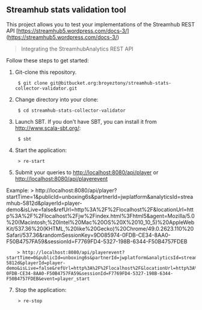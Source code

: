 ## Streamhub stats validation tool

This project allows you to test your implementations of the Streamhub REST API
[https://streamhub5.wordpress.com/docs-3/] (https://streamhub5.wordpress.com/docs-3/)
> Integrating the StreamhubAnalytics REST API


Follow these steps to get started:

1. Git-clone this repository.

        $ git clone git@bitbucket.org:broyeztony/streamhub-stats-collector-validator.git
        

2. Change directory into your clone:

        $ cd streamhub-stats-collector-validator
        

3. Launch SBT. If you don't have SBT, you can install it from http://www.scala-sbt.org/:

        $ sbt
        

4. Start the application:

        > re-start
        

6. Submit your queries to 
[http://localhost:8080/api/player](http://localhost:8080/api/player) or
[http://localhost:8080/api/playerevent](http://localhost:8080/api/playerevent)

Example: 
        > http://localhost:8080/api/player?startTime=1&publicId=unboxing6s&partnerId=jwplatform&analyticsId=streamhub-5812d&playerId=player-demo&isLive=false&refUrl=http%3A%2F%2Flocalhost%2F&locationUrl=http%3A%2F%2Flocalhost%2Fjw%2Findex.html%3Fhtml5&agent=Mozilla/5.0%20(Macintosh;%20Intel%20Mac%20OS%20X%2010_10_5)%20AppleWebKit/537.36%20(KHTML,%20like%20Gecko)%20Chrome/49.0.2623.110%20Safari/537.36&randomSessionKey=9D085974-0FDB-CE34-8AA0-F50B4757FA59&sessionId=F7769FD4-5327-198B-6344-F50B4757FDEB
        
        > http://localhost:8080/api/playerevent?startTime=0&publicId=unboxing6s&partnerId=jwplatform&analyticsId=streamhub-5812d&playerId=player-demo&isLive=false&refUrl=http%3A%2F%2Flocalhost%2F&locationUrl=http%3A%2F%2Flocalhost%2Fjw%2Findex.html%3Fhtml5&agent=Mozilla/5.0%20(Macintosh;%20Intel%20Mac%20OS%20X%2010_10_5)%20AppleWebKit/537.36%20(KHTML,%20like%20Gecko)%20Chrome/49.0.2623.110%20Safari/537.36&randomSessionKey=9D085974-0FDB-CE34-8AA0-F50B4757FA59&sessionId=F7769FD4-5327-198B-6344-F50B4757FDEB&event=player_start
        

7. Stop the application:

        > re-stop


